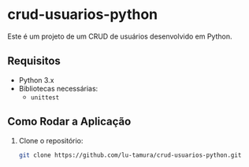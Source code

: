 # crud-usuarios-python
Este é um projeto de um CRUD de usuários desenvolvido em Python.

## Requisitos

- Python 3.x
- Bibliotecas necessárias:
  - `unittest`

## Como Rodar a Aplicação

1. Clone o repositório:
   ```bash
   git clone https://github.com/lu-tamura/crud-usuarios-python.git
